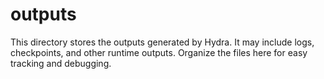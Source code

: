 # outputs

This directory stores the outputs generated by Hydra. It may include logs, checkpoints, and other runtime outputs. Organize the files here for easy tracking and debugging.
